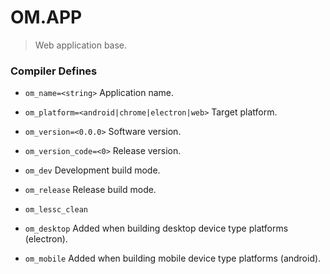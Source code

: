 
# OM.APP

> Web application base.


### Compiler Defines

* `om_name=<string>` Application name.
* `om_platform=<android|chrome|electron|web>` Target platform.
* `om_version=<0.0.0>` Software version.
* `om_version_code=<0>` Release version.

* `om_dev` Development build mode.
* `om_release` Release build mode.

* `om_lessc_clean`

* `om_desktop` Added when building desktop device type platforms (electron).
* `om_mobile` Added when building mobile device type platforms (android).
